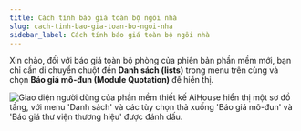```yaml
---
title: Cách tính báo giá toàn bộ ngôi nhà
slug: cach-tinh-bao-gia-toan-bo-ngoi-nha
sidebar_label: Cách tính báo giá toàn bộ ngôi nhà
---
```


Xin chào, đối với báo giá toàn bộ phòng của phiên bản phần mềm mới, bạn chỉ cần di chuyển chuột đến **Danh sách (lists)** trong menu trên cùng và chọn **Báo giá mô-đun (Module Quotation)** để hiển thị.

![Giao diện người dùng của phần mềm thiết kế AiHouse hiển thị một sơ đồ tầng, với menu 'Danh sách' và các tùy chọn thả xuống 'Báo giá mô-đun' và 'Báo giá thư viện thương hiệu' được đánh dấu.](https://storage.googleapis.com/jegavn_kb/images/8e56cfc2-fbb1-493d-9c91-f17ee3a9fc25.png)